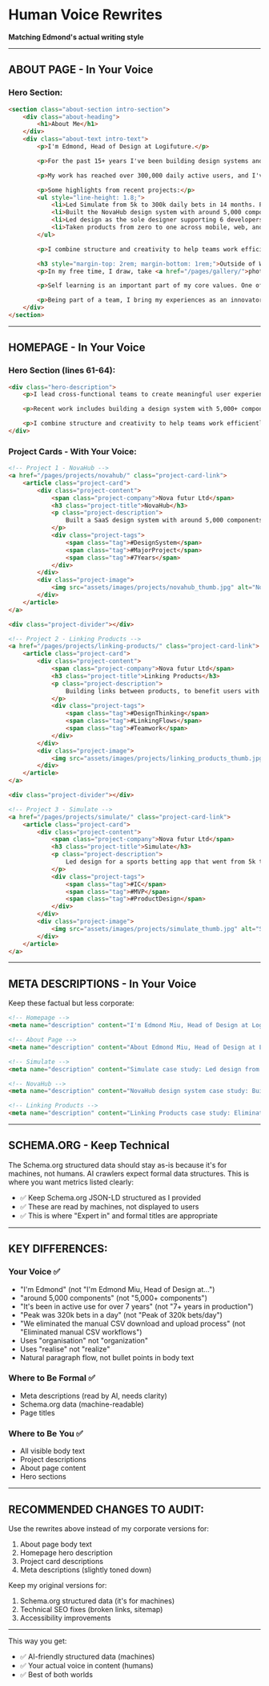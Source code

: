 # Human Voice Rewrites
**Matching Edmond's actual writing style**

---

## ABOUT PAGE - In Your Voice

### Hero Section:

```html
<section class="about-section intro-section">
    <div class="about-heading">
        <h1>About Me</h1>
    </div>
    <div class="about-text intro-text">
        <p>I'm Edmond, Head of Design at Logifuture.</p>

        <p>For the past 15+ years I've been building design systems and leading teams across fintech, gaming, and SaaS. I focus on taking products from zero to one, while creating the foundations that help teams move faster and design with purpose at scale.</p>

        <p>My work has reached over 300,000 daily active users, and I've built design systems that organisations have been using for 7+ years.</p>

        <p>Some highlights from recent projects:</p>
        <ul style="line-height: 1.8;">
            <li>Led Simulate from 5k to 300k daily bets in 14 months. Peak was 320k bets in a day.</li>
            <li>Built the NovaHub design system with around 5,000 components. It's served 50+ users and is still going strong after 7 years.</li>
            <li>Led design as the sole designer supporting 6 developers across multiple product teams.</li>
            <li>Taken products from zero to one across mobile, web, and retail channels.</li>
        </ul>

        <p>I combine structure and creativity to help teams work efficiently, move quickly, and design with purpose at scale.</p>

        <h3 style="margin-top: 2rem; margin-bottom: 1rem;">Outside of Work</h3>
        <p>In my free time, I draw, take <a href="/pages/gallery/">photos</a>, and enjoy cooking.</p>

        <p>Self learning is an important part of my core values. One of the ways I like to keep updated is learning about human centered design, and design team workflows.</p>

        <p>Being part of a team, I bring my experiences as an innovator and leader to encourage creativity and communication.</p>
    </div>
</section>
```

---

## HOMEPAGE - In Your Voice

### Hero Section (lines 61-64):

```html
<div class="hero-description">
    <p>I lead cross-functional teams to create meaningful user experiences. With more than 15 years in both product and design, I focus on defining vision, reducing ambiguity, and establishing the framework for quick, targeted progress.</p>

    <p>Recent work includes building a design system with 5,000+ components that's been used for 7+ years, and leading Simulate from 5k to 300k daily bets in 14 months.</p>

    <p>I combine structure and creativity to help teams work efficiently, move quickly, and design with purpose at scale.</p>
</div>
```

### Project Cards - With Your Voice:

```html
<!-- Project 1 - NovaHub -->
<a href="/pages/projects/novahub/" class="project-card-link">
    <article class="project-card">
        <div class="project-content">
            <span class="project-company">Nova futur Ltd</span>
            <h3 class="project-title">NovaHub</h3>
            <p class="project-description">
                Built a SaaS design system with around 5,000 components serving 50+ users. It's been in active use for over 7 years, facilitating team work, transparency and preventing inconsistencies on a large scale backoffice.
            </p>
            <div class="project-tags">
                <span class="tag">#DesignSystem</span>
                <span class="tag">#MajorProject</span>
                <span class="tag">#7Years</span>
            </div>
        </div>
        <div class="project-image">
            <img src="assets/images/projects/novahub_thumb.jpg" alt="NovaHub Project" loading="lazy">
        </div>
    </article>
</a>

<div class="project-divider"></div>

<!-- Project 2 - Linking Products -->
<a href="/pages/projects/linking-products/" class="project-card-link">
    <article class="project-card">
        <div class="project-content">
            <span class="project-company">Nova futur Ltd</span>
            <h3 class="project-title">Linking Products</h3>
            <p class="project-description">
                Building links between products, to benefit users with efficient workflows. We eliminated the manual CSV download and upload process that was causing errors.
            </p>
            <div class="project-tags">
                <span class="tag">#DesignThinking</span>
                <span class="tag">#LinkingFlows</span>
                <span class="tag">#Teamwork</span>
            </div>
        </div>
        <div class="project-image">
            <img src="assets/images/projects/linking_products_thumb.jpg" alt="Linking Products Project" loading="lazy">
        </div>
    </article>
</a>

<div class="project-divider"></div>

<!-- Project 3 - Simulate -->
<a href="/pages/projects/simulate/" class="project-card-link">
    <article class="project-card">
        <div class="project-content">
            <span class="project-company">Nova futur Ltd</span>
            <h3 class="project-title">Simulate</h3>
            <p class="project-description">
                Led design for a sports betting app that went from 5k to 300k daily bets in 14 months. Peak was 320k bets in a day across mobile and retail channels.
            </p>
            <div class="project-tags">
                <span class="tag">#IC</span>
                <span class="tag">#MVP</span>
                <span class="tag">#ProductDesign</span>
            </div>
        </div>
        <div class="project-image">
            <img src="assets/images/projects/simulate_thumb.jpg" alt="Simulate Project" loading="lazy">
        </div>
    </article>
</a>
```

---

## META DESCRIPTIONS - In Your Voice

Keep these factual but less corporate:

```html
<!-- Homepage -->
<meta name="description" content="I'm Edmond Miu, Head of Design at Logifuture. 15+ years building design systems and leading teams. Built systems serving 50+ users for 7 years. Led products to 300k+ daily users.">

<!-- About Page -->
<meta name="description" content="About Edmond Miu, Head of Design at Logifuture. 15+ years experience in design systems, product leadership, and 0-1 development across fintech, gaming, and SaaS.">

<!-- Simulate -->
<meta name="description" content="Simulate case study: Led design from 5k to 300k daily bets in 14 months. Individual design contributor for branding, user flows, and developer support. Peak 320k bets/day.">

<!-- NovaHub -->
<meta name="description" content="NovaHub design system case study: Built around 5,000 components serving 50+ users for 7+ years. Led initiative as sole designer supporting 6 developers. Material UI and Figma.">

<!-- Linking Products -->
<meta name="description" content="Linking Products case study: Eliminated manual CSV workflows by designing integration flows between SaaS products. Reduced errors and improved efficiency through workshops and MVP scoping.">
```

---

## SCHEMA.ORG - Keep Technical

The Schema.org structured data should stay as-is because it's for machines, not humans. AI crawlers expect formal data structures. This is where you want metrics listed clearly:

- ✅ Keep Schema.org JSON-LD structured as I provided
- ✅ These are read by machines, not displayed to users
- ✅ This is where "Expert in" and formal titles are appropriate

---

## KEY DIFFERENCES:

### Your Voice ✅
- "I'm Edmond" (not "I'm Edmond Miu, Head of Design at...")
- "around 5,000 components" (not "5,000+ components")
- "It's been in active use for over 7 years" (not "7+ years in production")
- "Peak was 320k bets in a day" (not "Peak of 320k bets/day")
- "We eliminated the manual CSV download and upload process" (not "Eliminated manual CSV workflows")
- Uses "organisation" not "organization"
- Uses "realise" not "realize"
- Natural paragraph flow, not bullet points in body text

### Where to Be Formal ✅
- Meta descriptions (read by AI, needs clarity)
- Schema.org data (machine-readable)
- Page titles

### Where to Be You ✅
- All visible body text
- Project descriptions
- About page content
- Hero sections

---

## RECOMMENDED CHANGES TO AUDIT:

Use the rewrites above instead of my corporate versions for:
1. About page body text
2. Homepage hero description
3. Project card descriptions
4. Meta descriptions (slightly toned down)

Keep my original versions for:
1. Schema.org structured data (it's for machines)
2. Technical SEO fixes (broken links, sitemap)
3. Accessibility improvements

---

This way you get:
- ✅ AI-friendly structured data (machines)
- ✅ Your actual voice in content (humans)
- ✅ Best of both worlds
